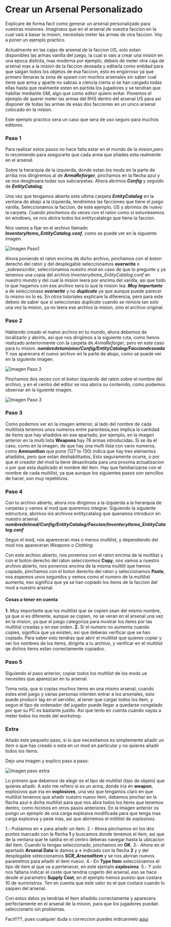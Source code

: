 # Crear un Arsenal Personalizado

Explicare de forma facil como generar un arsenal personalizado para vuestras misiones.
Imaginaos que en el arsenal de vuestra faccion en la cual vais a basar la mision, necesitais meter las armas de otra faccion. Voy a poner un ejemplo practico.

Actualmente en las cajas de arsenal de la faccion US, solo estan disponibles las armas vanilla del juego, la cual si vais a crear una mision en una epoca distinta, mas moderna por ejemplo, debeis de meter otra caja de arsenal mas a la mision de la faccion deseada y editarla como entidad para que salgan todos los objetos de esa faccion, esto es engorroso ya que primero llenaras la zona de spawn con muchos arsenales sin saber cual tiene que arma y aparte no sabras a ciencia cierta si se han cargado todas ellas hasta que realmente esten en partida los jugadores y se tendran que habiliar mediante GM, algo que como editor quiero evitar.
Ponemos el ejemplo de querer meter las armas del RHS dentro del arsenal US para asi disponer de todas las armas de esas dos facciones en un unico arsenal colocado en la mision.

Este ejemplo practico sera un caso que sera de uso seguro para muchos editores.

### Paso 1
Para realizar estos pasos no hace falta estar en el mundo de la mision,pero lo recomiendo para asegurarte que cada arma que añades esta realmente en el arsenal.

Sobre la herarquia de la izquierda, donde estan los mods en la parte de arriba nos dirigiremos al de ***ArmaReforger***, pinchamos en la flecha azul y se nos desglosara todas sus subcarpetas.
Ahora abrimos ***Config*** y seguido de ***EntityCatalog***.

Una vez que tengamos abierta esta ultima carpeta ***EntityCatalog*** en la ventana de abajo a la izquierda, tendremos las facciones que tiene el juego vanilla, Seleccionamos la faccion, de este ejemplo, US y abrimos de nuevo la carpeta. Cuando pinchemos do veces con el raton como si estuviesemos en windows, se nos abrira todos los entitycatalogs que tiene la faccion.

Nos vamos a fijar en el archivo llamado ***InventoryItems_EntityCatalog.conf***, como se puede ver en la siguiente imagen.

![Imagen Paso1](https://i.imgur.com/0mTqk8G.jpeg)

Ahora poniendo el raton encima de dicho archivo, pinchamos con el boton derecho del raton y del desplegable seleccionamos __overwrite__ o __sobreescribir_, seleccionamos nuestro mod en caso de que lo pregunte y ya tenemos una copia del archivo _InventoryItems_EntityCatalog.conf_ en nuestro mundo y del cual la mision leera por encima del vanilla, asi que todo lo que hagamos con ese archivo sera lo que la mision lea.
___Muy Importante___ a de seleccionase ___overwrite___ y no ___duplicate___ ya que aunque puede parecer lo mismo no lo es. En otros tutoriales explicare la diferencia, pero para este debeis de saber que si seleccionais _duplicate_ cuando se reinicie tan solo una vez la mision, ya no leera ese archivo la mision, sino el archivo original.

### Paso 2

Habiendo creado el nuevo archivo en tu mundo, ahora debemos de localizarlo y abrirlo, asi que nos dirigimos a la siguiente ruta, como henos realizado anteriormente con la carpeta de _ArmaReforger_, pero en este caso para tu mision.
___nombredetumision/Config/EntityCatalog/Facciondeseada___
Y nos aparecera el nuevo archivo en la parte de abajo, como se puede ver en la siguiente imagen.

![Imagen Paso 2](https://i.imgur.com/8sOtRx4.jpeg)

Pinchamos dos veces con el boton izquierdo del raton sobre el nombre del archivo, y en el centro del editor se nos abrira su contenido, como podemos observar en la iiguiente imagen.

![Imagen Paso 3](https://i.imgur.com/kWG2fYZ.jpeg)

### Paso 3

Como podemos ver en la imagen anterior, al lado del nombre de cada multilista tenemos unos numeros entre parentesis,eso implica la cantidad de items que hay añadidos en ese apartado, por ejemplo, en la imagen anterior en la multi lista __Weapons__ hay 76 armas introducidas. Si se da el caso, como en la imagen, de que hay una multi lista con vario numeros, como __Ammunition__ que pone (127 to 130) indica que hay tres elementos añadidos, pero que estan deshabilitados, Esto seguramente ocurre, o por que el creador del mod la tiene desactivada para una proxima actualizacion o por que esta duplicado el nombre del item.
Hay que familiarizarse con el nombre de cada multilist, ya que aunque los siguientes pasos son sencillos de hacer, son muy repetitivos.

### Paso 4

Con tu archivo abierto, ahora nos dirigimos a la izquierda a la herarquia de carpetas y vamos al mod que queremos integrar. Siguiendo la siguiente estructura, abrimos los archivos entitycatalog que queramos introducir en nuestro arsenal.
___nombredelmod/Config/EntityCatalog/Faccion/InventoryItems_EntityCatalog.conf___

Segun el mod, nos apareceran mas o menos multilist, y dependiendo del mod nos apareceran _Weapons_ o _Clothing_.

Con este archivo abierto, nos ponemos con el raton encima de la multilist y con el boton derecho del raton seleccionmos __Copy__, nos vamos a nuestro archivo abierto, nos ponemos encima de la misma multilit que hemos copiado, pinchamos con el boton derecho del raton y seleccionamos __Paste__, nos espemos unos segundos y vemos como el numero de la multilist aumenta, eso significa que ya se han copiado los items de la faccion del mod a nuestro arsenal.
#### Cosas a tener en cuenta
__1.__ Muy importante que los multilist que se copien sean del mismo nombre, ya que si es diferente, aunque se copien, no se veran en el arsenal una vez en la mision, ya que el juego categoriza para mostrar los items por las multilist creadas y en ese orden.
__2.__ Si el numero no aumenta cuando copies, significa que ya existen, asi que deberas verificar que se han copiado. Para saber esto tendras que abrir el multilist que quieres copiar y ver los nombres de los items, dirigirte a tu archivo, y verificar en el multilist qe dichos items estan correctamente copiados.

### Paso 5

Siguiendo el paso anterior, copiar todos los multilist de los mods ue necesites que aparezcan en tu arsenal.

Toma nota, que si copias muchos items en una mismo arsenal, cuando estes enel juego y varias personas intenten entrar a los arsenales, esto puede producir lag en el servidor, al tener que cargar todos los item, y segun el tipo de ordenador del jugador puede llegar a quedarse congelado por que su PC es bastante justito.
Asi que tenlo en cuenta cuando vayas a meter todos los mods del workshop.


### Extra

Añado este pequeño paso, si lo que necesitamos es simplemente añadir un item o que has creado o esta en un mod en particular y no quieres añadir todos los items.

Dejo una imagen y explico paso a paso:

![Imagen paso extra](https://i.imgur.com/vYyWM6x.jpeg)

Lo primero que debemos de elegir es el tipo de multilist (tipo de objeto) que quieres añadir. A esto me refiero si es un arma, donde iria en __weapon__, explosivos que iria en __explosives__, una vez que tengamos claro en que multilist tenemos que añadir nuestro nuevo item, debemos pinchar en la flacha azul e dicha multilist para que nos abra todos los items que tenemos dentro, como hicimos en otros pasos anteriores.
En la imagen anterior os pongo un ejemplo de una carga explosiva modificada para que tenga mas carga explosiva y pese mas, asi que abriremos el miltilist de _explosives_.

1.- Pulsamos en __+__ para añadir un item.
2.- Ahora pinchamos en los dos puntos marcado con la flecha __1__ y buscamos donde tenemos el item, asi que de la ventana que te saldra en el centro deberas navegar hasta la ubicacion del item. Cuando lo tengas seleccionado, pinchamos en __OK__.
3.- Ahora en el apartado __Arsenal Data__ le damos a __+__ indicado con la flecha __2__ y y del desplegable seleccionamos ___SCR_ArsenalItem___ y se nos abriran nuevos parametros para añadir el item nuevo.
4.- En __Type Item__ seleccionamos el tipo de item al que va a pertenecer, en este ejemplo ___explosives___.
5.- Y solo nos faltaria indicar el coste que tendria cogerlo del arsenal, eso se hace desde el parametro __Supply Cost__, en el ejemplo hemos puesto que costara 10 de suministros.
Ten en cuenta que este valor es el que costara cuando lo saquen del arsenal.

Con estos datos ya tendrias el item añadido correctamente y aparecera perfectamente en el arsenal de la mision, para que los jugadores puedan seleccionarlo sin problemas.

Facil!!??, pues cualquier duda o correccion puedes indicarmelo [aqui](https://github.com/Bhelma/Tutoriales-Edicion-Arma-Reforger/issues)

